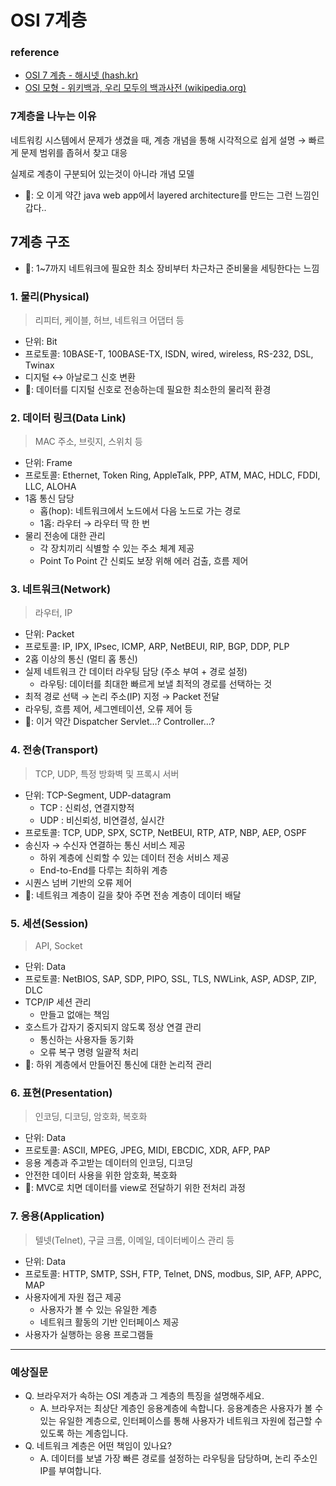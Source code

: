 # OSI 7계층

### 

### reference

- [OSI 7 계층 - 해시넷 (hash.kr)](http://wiki.hash.kr/index.php/OSI_7_%EA%B3%84%EC%B8%B5)
- [OSI 모형 - 위키백과, 우리 모두의 백과사전 (wikipedia.org)](https://ko.wikipedia.org/wiki/OSI_%EB%AA%A8%ED%98%95)

### 7계층을 나누는 이유

네트워킹 시스템에서 문제가 생겼을 때, 계층 개념을 통해 시각적으로 쉽게 설명 → 빠르게 문제 범위를 좁혀서 찾고 대응

실제로 계층이 구분되어 있는것이 아니라 개념 모델

- 🧠: 오 이게 약간 java web app에서 layered architecture를 만드는 그런 느낌인갑다..

## 7계층 구조

- 🧠: 1~7까지 네트워크에 필요한 최소 장비부터 차근차근 준비물을 세팅한다는 느낌

### 

### **1. 물리(Physical)**

> 리피터, 케이블, 허브, 네트워크 어댑터 등

- 단위: Bit
- 프로토콜: 10BASE-T, 100BASE-TX, ISDN, wired, wireless, RS-232, DSL, Twinax
- 디지털 ↔ 아날로그 신호 변환
- 🧠: 데이터를 디지털 신호로 전송하는데 필요한 최소한의 물리적 환경

### 

### **2. 데이터 링크(Data Link)**

> MAC 주소, 브릿지, 스위치 등

- 단위: Frame
- 프로토콜: Ethernet, Token Ring, AppleTalk, PPP, ATM, MAC, HDLC, FDDI, LLC, ALOHA
- 1홉 통신 담당
  - 홉(hop): 네트워크에서 노드에서 다음 노드로 가는 경로
  - 1홉: 라우터 → 라우터 딱 한 번
- 물리 전송에 대한 관리
  - 각 장치끼리 식별할 수 있는 주소 체계 제공
  - Point To Point 간 신뢰도 보장 위해 에러 검출, 흐름 제어

### 

### **3. 네트워크(Network)**

> 라우터, IP

- 단위: Packet
- 프로토콜: IP, IPX, IPsec, ICMP, ARP, NetBEUI, RIP, BGP, DDP, PLP
- 2홉 이상의 통신 (멀티 홉 통신)
- 실제 네트워크 간 데이터 라우팅 담당 (주소 부여 + 경로 설정)
  - 라우팅: 데이터를 최대한 빠르게 보낼 최적의 경로를 선택하는 것
- 최적 경로 선택 → 논리 주소(IP) 지정 → Packet 전달
- 라우팅, 흐름 제어, 세그멘테이션, 오류 제어 등
- 🧠: 이거 약간 Dispatcher Servlet…? Controller…?

### 

### **4. 전송(Transport)**

> TCP, UDP, 특정 방화벽 및 프록시 서버

- 단위: TCP-Segment, UDP-datagram
  - TCP : 신뢰성, 연결지향적
  - UDP : 비신뢰성, 비연결성, 실시간
- 프로토콜: TCP, UDP, SPX, SCTP, NetBEUI, RTP, ATP, NBP, AEP, OSPF
- 송신자 → 수신자 연결하는 통신 서비스 제공
  - 하위 계층에 신뢰할 수 있는 데이터 전송 서비스 제공
  - End-to-End를 다루는 최하위 계층
- 시퀀스 넘버 기반의 오류 제어
- 🧠: 네트워크 계층이 길을 찾아 주면 전송 계층이 데이터 배달

### 

### **5. 세션(Session)**

> API, Socket

- 단위: Data
- 프로토콜: NetBIOS, SAP, SDP, PIPO, SSL, TLS, NWLink, ASP, ADSP, ZIP, DLC
- TCP/IP 세션 관리
  - 만들고 없애는 책임
- 호스트가 갑자기 중지되지 않도록 정상 연결 관리
  - 통신하는 사용자들 동기화
  - 오류 복구 명령 일괄적 처리
- 🧠: 하위 계층에서 만들어진 통신에 대한 논리적 관리

### 

### **6. 표현(Presentation)**

> 인코딩, 디코딩, 암호화, 복호화

- 단위: Data
- 프로토콜: ASCII, MPEG, JPEG, MIDI, EBCDIC, XDR, AFP, PAP
- 응용 계층과 주고받는 데이터의 인코딩, 디코딩
- 안전한 데이터 사용을 위한 암호화, 복호화
- 🧠: MVC로 치면 데이터를 view로 전달하기 위한 전처리 과정

### 

### **7. 응용(Application)**

> 텔넷(Telnet), 구글 크롬, 이메일, 데이터베이스 관리 등

- 단위: Data
- 프로토콜: HTTP, SMTP, SSH, FTP, Telnet, DNS, modbus, SIP, AFP, APPC, MAP
- 사용자에게 자원 접근 제공
  - 사용자가 볼 수 있는 유일한 계층
  - 네트워크 활동의 기반 인터페이스 제공
- 사용자가 실행하는 응용 프로그램들

---

### 예상질문

- Q. 브라우저가 속하는 OSI 계층과 그 계층의 특징을 설명해주세요.
  - A. 브라우저는 최상단 계층인 응용계층에 속합니다. 응용계층은 사용자가 볼 수 있는 유일한 계층으로, 인터페이스를 통해 사용자가 네트워크 자원에 접근할 수 있도록 하는 계층입니다.
- Q. 네트워크 계층은 어떤 책임이 있나요?
  - A. 데이터를 보낼 가장 빠른 경로를 설정하는 라우팅을 담당하며, 논리 주소인 IP를 부여합니다.
